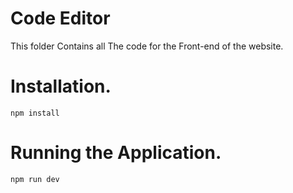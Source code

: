 # Code Editor

This folder Contains all The code for the Front-end of the website.

# Installation.

`npm install`

# Running the Application.

`npm run dev`
